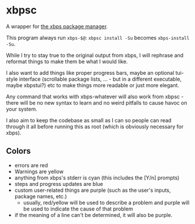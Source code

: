 # xbpsc

A wrapper for [the xbps package manager](https://docs.voidlinux.org/xbps/index.html).

This program always run `xbps-$@`: `xbpsc install -Su` becomes `xbps-install -Su`.

While I try to stay true to the original output from xbps,
I will rephrase and reformat things to make them be what I would like.

I also want to add things like proper progress bars, maybe an optional tui-style interface
(scrollable package lists, ... - but in a different executable, maybe xbpstui?) etc to make things more readable or just more elegant.

Any command that works with xbps-whatever will also work from xbpsc - there will be no new syntax to learn and no weird pitfalls to cause havoc on your system.

I also aim to keep the codebase as small as I can so people can read through it all before running this as root (which is obviously necessary for xbps).

## Colors

- errors are red
- Warnings are yellow
- anything from xbps's stderr is cyan (this includes the [Y/n] prompts)
- steps and progress updates are blue
- custom user-related things are purple (such as the user's inputs, package names, etc.)
  + usually, red/yellow will be used to describe a problem and purple will be used to indicate the cause of that problem
- if the meaning of a line can't be determined, it will also be purple.


